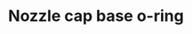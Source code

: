 ---
title: "Nozzle cap base o-ring"
price: "TBA"
desc: "Opis nije dostupan"
img_path: "/assets/img/A.MIG-8632.jpg"
brand: AMMO
available: true
cat: "tools"
subcat: "AIRBRUSH SPARE PARTS"
subsubcat: "SS"
---